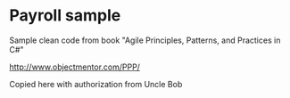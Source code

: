 # Payroll sample

Sample clean code from book "Agile Principles, Patterns, and Practices in C#"

http://www.objectmentor.com/PPP/

Copied here with authorization from Uncle Bob

